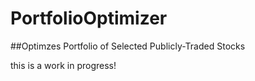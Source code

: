 # PortfolioOptimizer

##Optimzes Portfolio of Selected Publicly-Traded Stocks

this is a work in progress!
